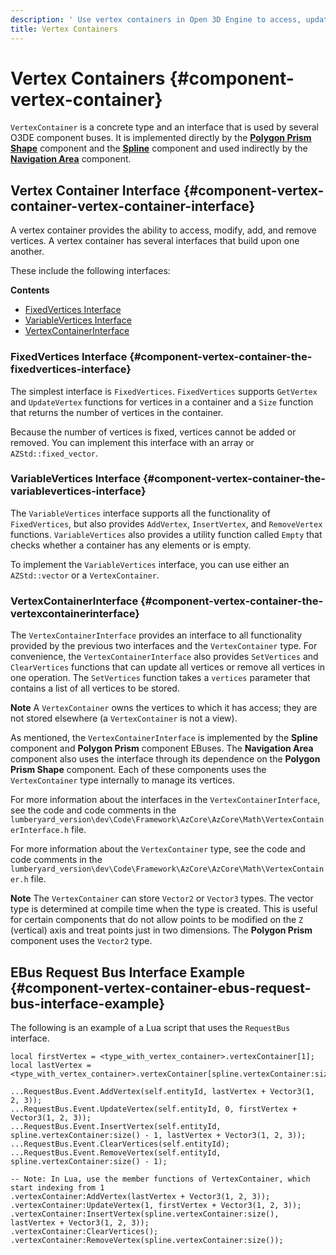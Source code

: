 ```yaml
---
description: ' Use vertex containers in Open 3D Engine to access, update, and remove vertices. '
title: Vertex Containers
---
```

# Vertex Containers {#component-vertex-container}

`VertexContainer` is a concrete type and an interface that is used by several O3DE component buses\. It is implemented directly by the **[Polygon Prism Shape](/docs/user-guide/features/components/polygon-prism.md)** component and the **[Spline](/docs/userguide/components/spline.md)** component and used indirectly by the **[Navigation Area](/docs/user-guide/features/components/nav-area.md)** component\.

## Vertex Container Interface {#component-vertex-container-vertex-container-interface}

A vertex container provides the ability to access, modify, add, and remove vertices\. A vertex container has several interfaces that build upon one another\.

These include the following interfaces:

**Contents**
+ [FixedVertices Interface](#component-vertex-container-the-fixedvertices-interface)
+ [VariableVertices Interface](#component-vertex-container-the-variablevertices-interface)
+ [VertexContainerInterface](#component-vertex-container-the-vertexcontainerinterface)

### FixedVertices Interface {#component-vertex-container-the-fixedvertices-interface}

The simplest interface is `FixedVertices`\. `FixedVertices` supports `GetVertex` and `UpdateVertex` functions for vertices in a container and a `Size` function that returns the number of vertices in the container\.

Because the number of vertices is fixed, vertices cannot be added or removed\. You can implement this interface with an array or `AZStd::fixed_vector`\.

### VariableVertices Interface {#component-vertex-container-the-variablevertices-interface}

The `VariableVertices` interface supports all the functionality of `FixedVertices`, but also provides `AddVertex`, `InsertVertex`, and `RemoveVertex` functions\. `VariableVertices` also provides a utility function called `Empty` that checks whether a container has any elements or is empty\.

To implement the `VariableVertices` interface, you can use either an `AZStd::vector` or a `VertexContainer`\.

### VertexContainerInterface {#component-vertex-container-the-vertexcontainerinterface}

The `VertexContainerInterface` provides an interface to all functionality provided by the previous two interfaces and the `VertexContainer` type\. For convenience, the `VertexContainerInterface` also provides `SetVertices` and `ClearVertices` functions that can update all vertices or remove all vertices in one operation\. The `SetVertices` function takes a `vertices` parameter that contains a list of all vertices to be stored\.

**Note**
A `VertexContainer` owns the vertices to which it has access; they are not stored elsewhere \(a `VertexContainer` is not a view\)\.

As mentioned, the `VertexContainerInterface` is implemented by the **Spline** component and **Polygon Prism** component EBuses\. The **Navigation Area** component also uses the interface through its dependence on the **Polygon Prism Shape** component\. Each of these components uses the `VertexContainer` type internally to manage its vertices\.

For more information about the interfaces in the `VertexContainerInterface`, see the code and code comments in the `lumberyard_version\dev\Code\Framework\AzCore\AzCore\Math\VertexContainerInterface.h` file\.

For more information about the `VertexContainer` type, see the code and code comments in the `lumberyard_version\dev\Code\Framework\AzCore\AzCore\Math\VertexContainer.h` file\.

**Note**
The `VertexContainer` can store `Vector2` or `Vector3` types\. The vector type is determined at compile time when the type is created\. This is useful for certain components that do not allow points to be modified on the `Z` \(vertical\) axis and treat points just in two dimensions\. The **Polygon Prism** component uses the `Vector2` type\.

## EBus Request Bus Interface Example {#component-vertex-container-ebus-request-bus-interface-example}

The following is an example of a Lua script that uses the `RequestBus` interface\.

```
local firstVertex = <type_with_vertex_container>.vertexContainer[1];
local lastVertex = <type_with_vertex_container>.vertexContainer[spline.vertexContainer:size()];

...RequestBus.Event.AddVertex(self.entityId, lastVertex + Vector3(1, 2, 3));
...RequestBus.Event.UpdateVertex(self.entityId, 0, firstVertex + Vector3(1, 2, 3));
...RequestBus.Event.InsertVertex(self.entityId, spline.vertexContainer:size() - 1, lastVertex + Vector3(1, 2, 3));
...RequestBus.Event.ClearVertices(self.entityId);
...RequestBus.Event.RemoveVertex(self.entityId, spline.vertexContainer:size() - 1);

-- Note: In Lua, use the member functions of VertexContainer, which start indexing from 1
.vertexContainer:AddVertex(lastVertex + Vector3(1, 2, 3));
.vertexContainer:UpdateVertex(1, firstVertex + Vector3(1, 2, 3));
.vertexContainer:InsertVertex(spline.vertexContainer:size(), lastVertex + Vector3(1, 2, 3));
.vertexContainer:ClearVertices();
.vertexContainer:RemoveVertex(spline.vertexContainer:size());
```